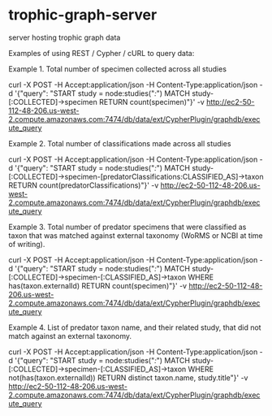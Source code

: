 trophic-graph-server
====================

server hosting trophic graph data

Examples of using REST / Cypher / cURL to query data:


Example 1. Total number of specimen collected across all studies

curl -X POST -H Accept:application/json -H Content-Type:application/json -d '{"query": "START study = node:studies(\"*:*\") MATCH study-[:COLLECTED]->specimen RETURN count(specimen)"}' -v http://ec2-50-112-48-206.us-west-2.compute.amazonaws.com:7474/db/data/ext/CypherPlugin/graphdb/execute_query 

Example 2. Total number of classifications made across all studies

curl -X POST -H Accept:application/json -H Content-Type:application/json -d '{"query": "START study = node:studies(\"*:*\") MATCH study-[:COLLECTED]->specimen-[predatorClassifications:CLASSIFIED_AS]->taxon RETURN count(predatorClassifications)"}' -v http://ec2-50-112-48-206.us-west-2.compute.amazonaws.com:7474/db/data/ext/CypherPlugin/graphdb/execute_query 

Example 3. Total number of predator specimens that were classified as taxon that was matched against external taxonomy (WoRMS or NCBI at time of writing).

curl -X POST -H Accept:application/json -H Content-Type:application/json -d '{"query": "START study = node:studies(\"*:*\") MATCH study-[:COLLECTED]->specimen-[:CLASSIFIED_AS]->taxon WHERE has(taxon.externalId) RETURN count(specimen)"}' -v http://ec2-50-112-48-206.us-west-2.compute.amazonaws.com:7474/db/data/ext/CypherPlugin/graphdb/execute_query

Example 4. List of predator taxon name, and their related study, that did not match against an external taxonomy.

curl -X POST -H Accept:application/json -H Content-Type:application/json -d '{"query": "START study = node:studies(\"*:*\") MATCH study-[:COLLECTED]->specimen-[:CLASSIFIED_AS]->taxon WHERE not(has(taxon.externalId)) RETURN distinct taxon.name, study.title"}' -v http://ec2-50-112-48-206.us-west-2.compute.amazonaws.com:7474/db/data/ext/CypherPlugin/graphdb/execute_query  
